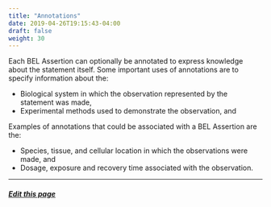 ```yaml
---
title: "Annotations"
date: 2019-04-26T19:15:43-04:00
draft: false
weight: 30
---
```


Each BEL Assertion can optionally be annotated to express knowledge about the statement itself. Some important uses of annotations are to specify information about the:

*   Biological system in which the observation represented by the statement was made,
*   Experimental methods used to demonstrate the observation, and

Examples of annotations that could be associated with a BEL Assertion are the:

*   Species, tissue, and cellular location in which the observations were made, and
*   Dosage, exposure and recovery time associated with the observation.

---
##### [Edit this page](https://github.com/belbio/bel_lang_ws/edit/master/content/language/annotations.md)
